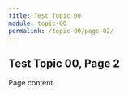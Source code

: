 ```yaml
---
title: Test Topic 00
module: topic-00
permalink: /topic-00/page-02/
---
```


## Test Topic 00, Page 2

Page content.
